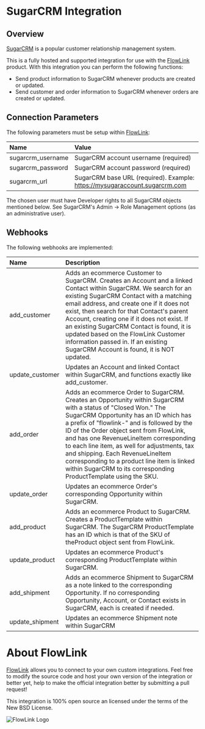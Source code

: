 # SugarCRM Integration

## Overview

[SugarCRM](http://www.sugarcrm.com/) is a popular customer relationship management system.

This is a fully hosted and supported integration for use with the [FlowLink](http://flowlink.io/) product. With this integration you can perform the following functions:

* Send product information to SugarCRM whenever products are created or updated.
* Send customer and order information to SugarCRM whenever orders are created or updated.

## Connection Parameters

The following parameters must be setup within [FlowLink](http://flowlink.io/):

| Name | Value |
| :----| :-----|
| sugarcrm_username | SugarCRM account username (required) |
| sugarcrm_password | SugarCRM account password (required) |
| sugarcrm_url | SugarCRM base URL (required). Example: https://mysugaraccount.sugarcrm.com |

The chosen user must have Developer rights to all SugarCRM objects mentioned below. See SugarCRM's Admin -> Role Management options (as an administrative user).

## Webhooks

The following webhooks are implemented:

| Name | Description |
| :----| :-----------|
| add_customer | Adds an ecommerce Customer to SugarCRM. Creates an Account and a linked Contact within SugarCRM. We search for an existing SugarCRM Contact with a matching email address, and create one if it does not exist, then search for that Contact's parent Account, creating one if it does not exist. If an existing SugarCRM Contact is found, it is updated based on the FlowLink Customer information passed in. If an existing SugarCRM Account is found, it is NOT updated. |
| update_customer | Updates an Account and linked Contact within SugarCRM, and functions exactly like add_customer. |
| add_order | Adds an ecommerce Order to SugarCRM. Creates an Opportunity within SugarCRM with a status of "Closed Won." The SugarCRM Opportunity has an ID which has a prefix of "flowlink-" and is followed by the ID of the Order object sent from FlowLink, and has one RevenueLineItem corresponding to each line item, as well for adjustments, tax and shipping. Each RevenueLineItem corresponding to a product line item is linked within SugarCRM to its corresponding ProductTemplate using the SKU. |
| update_order | Updates an ecommerce Order's corresponding Opportunity within SugarCRM. |
| add_product | Adds an ecommerce Product to SugarCRM. Creates a ProductTemplate within SugarCRM. The SugarCRM ProductTemplate has an ID which is that of the SKU of theProduct object sent from FlowLink. |
| update_product | Updates an ecommerce Product's corresponding ProductTemplate within SugarCRM. |
| add_shipment | Adds an ecommerce Shipment to SugarCRM as a note linked to the corresponding Opportunity. If no corresponding Opportunity, Account, or Contact exists in SugarCRM, each is created if needed. |
| update_shipment | Updates an ecommerce Shipment note within SugarCRM |

# About FlowLink

[FlowLink](http://flowlink.io/) allows you to connect to your own custom integrations.
Feel free to modify the source code and host your own version of the integration
or better yet, help to make the official integration better by submitting a pull request!

This integration is 100% open source an licensed under the terms of the New BSD License.

![FlowLink Logo](http://flowlink.io/wp-content/uploads/logo-1.png)
